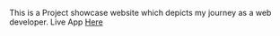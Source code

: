 This is a Project showcase website which depicts my journey as a web developer.
Live App [Here](https://projects-me.vercel.app/)
